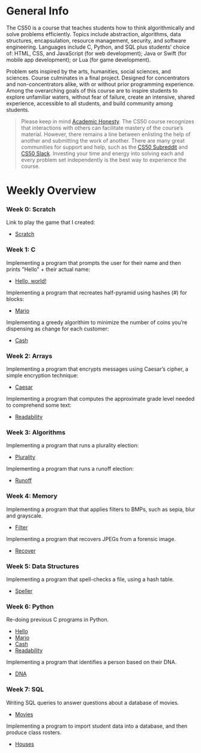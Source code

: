 # General Info
The CS50 is a course that teaches students how to think algorithmically and solve problems efficiently. Topics include abstraction, algorithms, data structures, encapsulation, resource management, security, and software engineering. Languages include C, Python, and SQL plus students’ choice of: HTML, CSS, and JavaScript (for web development); Java or Swift (for mobile app development); or Lua (for game development). 

Problem sets inspired by the arts, humanities, social sciences, and sciences. Course culminates in a final project. Designed for concentrators and non-concentrators alike, with or without prior programming experience. Among the overarching goals of this course are to inspire students to explore unfamiliar waters, without fear of failure, create an intensive, shared experience, accessible to all students, and build community among students.

> Please keep in mind <a href="https://cs50.harvard.edu/x/2020/syllabus/#academic-honesty">Academic Honesty</a>. The CS50 course recognizes that interactions with others can facilitate mastery of the course’s material. However, there remains a line between enlisting the help of another and submitting the work of another. There are many great communities for support and help, such as the <a href="https://www.reddit.com/r/cs50/">CS50 Subreddit</a> and <a href="https://app.slack.com/client/T0454A63D/C0454A65T">CS50 Slack</a>. Investing your time and energy into solving each and every problem set independently is the best way to experience the course.

# Weekly Overview

### Week 0: Scratch
Link to play the game that I created:
* <a href="https://scratch.mit.edu/projects/412735859/">Scratch</a>

### Week 1: C
Implementing a program that prompts the user for their name and then prints "Hello" + their actual name:
* <a href="https://github.com/marianadacunha/cs50/blob/master/exercise%2001%20-%20hello/hello.c">Hello, world!</a>

Implementing a program that recreates half-pyramid using hashes (#) for blocks:
* <a href="https://github.com/marianadacunha/cs50/tree/master/exercise%2002%20-%20mario">Mario</a>

Implementing a greedy algorithim to minimize the number of coins you’re dispensing as change for each customer:
* <a href="https://github.com/marianadacunha/cs50/tree/master/exercise%2003%20-%20cash">Cash</a>

### Week 2: Arrays
Implementing a program that encrypts messages using Caesar’s cipher, a simple encryption technique:
* <a href="https://github.com/marianadacunha/cs50/tree/master/exercise%2005%20-%20caesar">Caesar</a>

Implementing a program that computes the approximate grade level needed to comprehend some text:
* <a href="https://github.com/marianadacunha/cs50/tree/master/exercise%2004%20-%20readability">Readability</a>

### Week 3: Algorithms
Implementing a program that runs a plurality election:
* <a href="https://github.com/marianadacunha/cs50/tree/master/exercise%2006%20-%20plurality">Plurality</a>

Implementing a program that runs a runoff election:
* <a href="https://github.com/marianadacunha/cs50/tree/master/exercise%2007%20-%20runoff">Runoff</a>

### Week 4: Memory
Implementing a program that that applies filters to BMPs, such as sepia, blur and grayscale.
* <a href="https://github.com/marianadacunha/cs50/tree/master/exercise%2008%20-%20filter">Filter</a>

Implementing a program that recovers JPEGs from a forensic image.
* <a href="https://github.com/marianadacunha/cs50/tree/master/exercise%2009%20-%20recover">Recover</a>

### Week 5: Data Structures

Implementing a program that spell-checks a file, using a hash table.
* <a href="https://github.com/marianadacunha/cs50/tree/master/exercise%2010%20-%20speller">Speller</a>

### Week 6: Python

Re-doing previous C programs in Python.
* <a href="https://github.com/marianadacunha/cs50/tree/master/exercise%2011%20-%20python/01%20-%20hello">Hello</a>
* <a href="https://github.com/marianadacunha/cs50/tree/master/exercise%2011%20-%20python/02%20-%20mario">Mario</a>
* <a href="https://github.com/marianadacunha/cs50/tree/master/exercise%2011%20-%20python/03%20-%20cash">Cash</a>
* <a href="https://github.com/marianadacunha/cs50/tree/master/exercise%2011%20-%20python/04%20-%20readability">Readability</a>

Implementing a program that identifies a person based on their DNA.
* <a href="https://github.com/marianadacunha/cs50/tree/master/exercise%2011%20-%20python/05%20-%20dna">DNA</a>
### Week 7: SQL

Writing SQL queries to answer questions about a database of movies.
* <a href="https://github.com/marianadacunha/cs50/tree/master/exercise%2012%20-%20sql/movies">Movies</a>

Implementing a program to import student data into a database, and then produce class rosters.
* <a href="https://github.com/marianadacunha/cs50/tree/master/exercise%2012%20-%20sql/houses">Houses</a>
